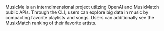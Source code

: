 MusicMe is an interndimensional project utilzing OpenAI and MusixMatch public APIs. 
Through the CLI, users can explore big data in music by compacting favorite playlists and songs. 
Users can additionally see the MusixMatch ranking of their favorite artists. 
